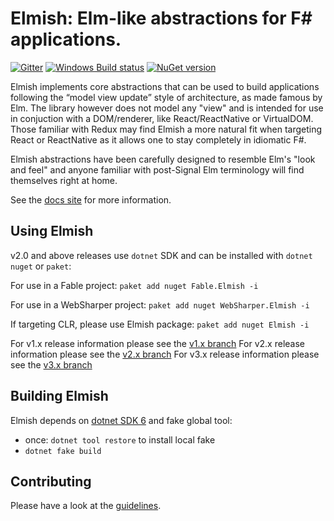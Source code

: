 Elmish: Elm-like abstractions for F# applications.
=======

[![Gitter](https://badges.gitter.im/gitterHQ/gitter.svg)](https://gitter.im/fable-compiler/Fable)
[![Windows Build status](https://ci.appveyor.com/api/projects/status/c8k7a67evgci6ama/branch/v4.x?svg=true)](https://ci.appveyor.com/project/et1975/elmish/branch/v4.x)
[![NuGet version](https://badge.fury.io/nu/Fable.Elmish.svg)](https://badge.fury.io/nu/Fable.Elmish)

Elmish implements core abstractions that can be used to build applications following the “model view update” style of architecture, as made famous by Elm.
The library however does not model any "view" and is intended for use in conjuction with a DOM/renderer, like React/ReactNative or VirtualDOM.
Those familiar with Redux may find Elmish a more natural fit when targeting React or ReactNative as it allows one to stay completely in idiomatic F#.


Elmish abstractions have been carefully designed to resemble Elm's "look and feel" and anyone familiar with post-Signal Elm terminology will find themselves right at home.

See the [docs site](https://elmish.github.io/elmish/) for more information.


Using Elmish
------
v2.0 and above releases use `dotnet` SDK and can be installed with `dotnet nuget` or `paket`:

For use in a Fable project:
`paket add nuget Fable.Elmish -i`

For use in a WebSharper project:
`paket add nuget WebSharper.Elmish -i`

If targeting CLR, please use Elmish package:
`paket add nuget Elmish -i`

For v1.x release information please see the [v1.x branch](https://github.com/elmish/elmish/tree/v1.x)
For v2.x release information please see the [v2.x branch](https://github.com/elmish/elmish/tree/v2.x)
For v3.x release information please see the [v3.x branch](https://github.com/elmish/elmish/tree/v3.x)


Building Elmish
------
Elmish depends on [dotnet SDK 6](https://www.microsoft.com/net/download/core) and fake global tool:

* once: `dotnet tool restore` to install local fake
* `dotnet fake build`


Contributing
------
Please have a look at the [guidelines](https://github.com/elmish/elmish/blob/master/.github/CONTRIBUTING.md).
